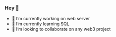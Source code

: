 ### Hey 👋


- 🔭 I’m currently working on web server
- 🌱 I’m currently learning SQL
- 👯 I’m looking to collaborate on any web3 project


